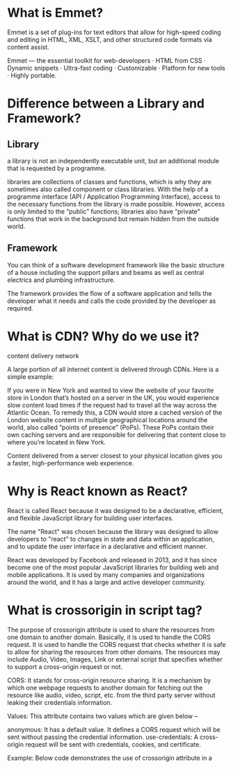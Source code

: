 # What is Emmet?

Emmet is a set of plug-ins for text editors that allow for high-speed coding and editing in HTML, XML, XSLT, and other structured code formats via content assist.

Emmet — the essential toolkit for web-developers · HTML from CSS · Dynamic snippets · Ultra-fast coding · Customizable · Platform for new tools · Highly portable.

# Difference between a Library and Framework?
## Library 
a library is not an independently executable unit, but an additional module that is requested by a programme.

libraries are collections of classes and functions, which is why they are sometimes also called component or class libraries. With the help of a programme interface (API / Application Programming Interface), access to the necessary functions from the library is made possible. However, access is only limited to the “public” functions; libraries also have “private” functions that work in the background but remain hidden from the outside world.
## Framework
You can think of a software development framework like the basic structure of a house including the support pillars and beams as well as central electrics and plumbing infrastructure.

The framework provides the flow of a software application and tells the developer what it needs and calls the code provided by the developer as required. 

# What is CDN? Why do we use it?

content delivery network

A large portion of all internet content is delivered through CDNs. Here is a simple example:

If you were in New York and wanted to view the website of your favorite store in London that’s hosted on a server in the UK, you would experience slow content load times if the request had to travel all the way across the Atlantic Ocean. To remedy this, a CDN would store a cached version of the London website content in multiple geographical locations around the world, also called “points of presence” (PoPs). These PoPs contain their own caching servers and are responsible for delivering that content close to where you’re located in New York.

Content delivered from a server closest to your physical location gives you a faster, high-performance web experience.

# Why is React known as React?

React is called React because it was designed to be a declarative, efficient, and flexible JavaScript library for building user interfaces.

The name "React" was chosen because the library was designed to allow developers to "react" to changes in state and data within an application, and to update the user interface in a declarative and efficient manner.

React was developed by Facebook and released in 2013, and it has since become one of the most popular JavaScript libraries for building web and mobile applications. It is used by many companies and organizations around the world, and it has a large and active developer community.

# What is crossorigin in script tag?

The purpose of crossorigin attribute is used to share the resources from one domain to another domain. Basically, it is used to handle the CORS request. It is used to handle the CORS request that checks whether it is safe to allow for sharing the resources from other domains. The resources may include Audio, Video, Images, Link or external script that specifies whether to support a cross-origin request or not.

CORS: It stands for cross-origin resource sharing. It is a mechanism by which one webpage requests to another domain for fetching out the resource like audio, video, script, etc. from the third party server without leaking their credentials information. 

Values: This attribute contains two values which are given below –

anonymous: It has a default value. It defines a CORS request which will be sent without passing the credential information.
use-credentials: A cross-origin request will be sent with credentials, cookies, and certificate.
 

Example: Below code demonstrates the use of crossorigin attribute in a <script> element.

# diference between React and ReactDOM

React library is responsible for creating views and ReactDOM library is responsible to actually render UI in the browser

To build more environments that React can render to, React team planned to split the main React package into two: react and react-dom . This paves the way to writing components that can be shared between the web version of React and React Native.

React contains functionality utilised in web and mobile apps. ReactDOM functionality is utilised only in web apps.

# What is difference between react.development.js and react.production.js files via CDN?

The difference is the size and the performance of the both files. development.js file is larger in size and not minified on contrary  production.js file is a minified one and quite smaller in size when compared to development.js file so the production one compiles fast and performance would be great in it

# What is async and defer?

async and defer both load JavaScript asynchronously without render blocking, but async executes as soon as possible while defer runs in sequence toward the end of the loading process, just before the DOMContentLoaded event.

If async is present: The script is downloaded in parallel to parsing the page, and executed as soon as it is available (before parsing completes) If defer is present (and not async ): The script is downloaded in parallel to parsing the page, and executed after the page has finished parsing.

The browser has to download and process the content of the script tag before rendering the rest of the web page. async and defer attributes help to reduce delays when executing code in the script tag. These elements are essential in improving web page performance. They facilitate an enhanced user experience

# arrow function

An arrow function expression is a compact alternative to a traditional function expression, with some semantic differences and deliberate limitations in usage:

Arrow functions don't have their own bindings to this, arguments, or super, and should not be used as methods.
Arrow functions cannot be used as constructors. Calling them with new throws a TypeError. They also don't have access to the new.target keyword.
Arrow functions cannot use yield within their body and cannot be created as generator functions.

param => expression

(param) => expression

(param1, paramN) => expression

param => {
  statements
}

(param1, paramN) => {
  statements
}
//////////////////

(a, b, ...r) => expression
(a = 400, b = 20, c) => expression
([a, b] = [10, 20]) => expression
({ a, b } = { a: 10, b: 20 }) => expression
////////
// Traditional anonymous function
(function (a) {
  return a + 100;
});

// 1. Remove the word "function" and place arrow between the argument and opening body bracket
(a) => {
  return a + 100;
};

// 2. Remove the body braces and word "return" — the return is implied.
(a) => a + 100;

// 3. Remove the parameter parentheses
a => a + 100;